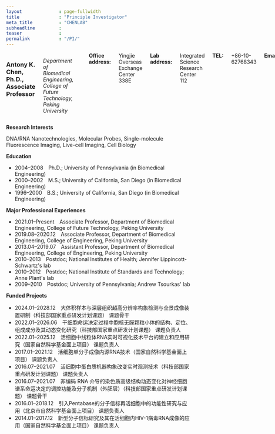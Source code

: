 ```yaml
---
layout              : page-fullwidth
title               : "Principle Investigator"
meta_title          : "CHENLAB"
subheadline         : 
teaser              : 
permalink           : "/PI/"
---
```



<div class="row">
  <div class="large-4 columns">
  	<div class="border-dotted radius b30">
		<img src="{{ site.urlimg }}members/ac_picture.jpg" alt="">
	</div>
  
  </div>

  <div class="large-8 columns">
            <h3>Antony K. Chen, Ph.D., Associate Professor</h3>
<p><em>Department of Biomedical Engineering, College of Future Technology, Peking University</em></p>
<br/><strong>Office address:</strong> Yingjie Overseas Exchange Center 338E
<br/><strong>Lab address:</strong> Integrated Science Research Center 112
<br/><strong>TEL:</strong> +86-10-62768343
<br/><strong>Email:</strong> chenak@pku.edu.cn
<br/>现任中国生物物理学会单分子生物学分会委员、中国遗传学会三维基因组学专业委员会委员。获得2023年拜耳学者奖。<br/>



  </div>
</div>


**Research Interests**

DNA/RNA Nanotechnologies, Molecular Probes, Single-molecule Fluorescence Imaging, Live-cell Imaging, Cell Biology

**Education**

- 2004–2008 Ph.D.; University of Pennsylvania (in Biomedical Engineering)
- 2000–2002 M.S.; University of California, San Diego (in Biomedical Engineering)
- 1996–2000 B.S.; University of California, San Diego (in Biomedical Engineering)

**Major Professional Experiences**

- 2021.01–Present Associate Professor, Department of Biomedical Engineering, College of Future Technology, Peking University
- 2019.08–2020.12 Associate Professor, Department of Biomedical Engineering, College of Engineering, Peking University
- 2013.04–2019.07 Assistant Professor, Department of Biomedical Engineering, College of Engineering, Peking University
- 2010–2013 Postdoc; National Institutes of Health; Jennifer Lippincott-Schwartz's lab
- 2010–2012 Postdoc; National Institute of Standards and Technology; Anne Plant's lab
- 2009–2010 Postdoc; University of Pennsylvania; Andrew Tsourkas' lab

**Funded Projects**

- 2024.01–2028.12 大体积样本与深层组织超高分辨率构象检测与全景成像装置研制（科技部国家重点研发计划课题） 课题骨干
- 2022.01–2026.06 干细胞命运决定过程中胞核无膜颗粒小体的结构、定位、组成成分及其动态变化研究（科技部国家重点研发计划课题） 课题负责人
- 2022.01–2025.12 活细胞中线粒体RNA实时可视化技术平台的建立和应用研究（国家自然科学基金面上项目） 课题负责人
- 2017.01–2021.12 活细胞单分子成像内源RNA技术（国家自然科学基金面上项目） 课题负责人
- 2016.07–2021.07 活细胞中蛋白质机器构象改变实时观测技术（科技部国家重点研发计划课题） 课题负责人
- 2016.07–2021.07 非编码 RNA 介导的染色质高级结构动态变化对神经细胞谱系命运决定的调控功能及分子机制（外胚层）（科技部国家重点研发计划课题） 课题骨干
- 2016.01–2018.12 引入Pentabase的分子信标再活细胞中的功能性研究与应用（北京市自然科学基金面上项目） 课题负责人
- 2014.01–2017.12 新型分子信标研究及其在活细胞内HIV-1病毒RNA成像的应用（国家自然科学基金面上项目） 课题负责人